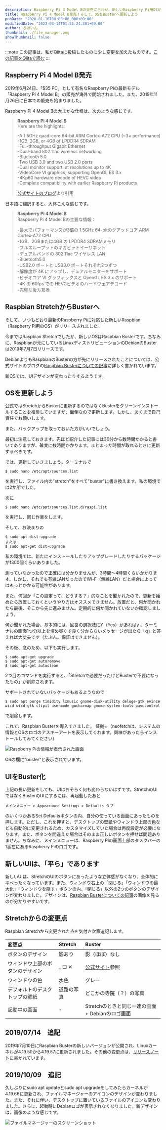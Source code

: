 ```yaml
---
description: Raspberry Pi 4 Model Bの発売に合わせ、新しいRaspberry Pi用OSがリリースされました。最新のOSに更新しましょう。
title: Raspberry Pi 4 Model B発売！そして、OSをBusterへ更新しよう
pubDate: "2020-01-16T00:00:00.000+09:00"
modifiedDate: "2022-03-14T01:53:24.301+09:00"
author: ろぼいん
thumbnail: ./file_manager.png
showThumbnail: false
---
```


:::note
この記事は、私がQiitaに投稿したものに少し変更を加えたものです。[この記事をQiitaで読む](https://qiita.com/Robot-Inventor/items/b565e323b94fc2985ec0)
:::

## Raspberry Pi 4 Model B発売

2019年6月24日、「$35 PC」として有名なRaspberry Piの最新モデル「Raspberry Pi 4 Model B」の販売が海外で開始されました。また、2019年11月26日に日本での販売も始まりました。

Raspberry Pi 4 Model Bの大まかな仕様は、次のような感じです。

<!-- 引用ブロックはMarkdownに変換したときに改行が入らなかったためHTMLを使用 -->

<blockquote>
    <p>
        <b>Raspberry Pi 4 Model B</b><br>
        Here are the highlights:
    </p>
    <p>
        -A 1.5GHz quad-core 64-bit ARM Cortex-A72 CPU (~3× performance)<br>
        -1GB, 2GB, or 4GB of LPDDR4 SDRAM<br>
        -Full-throughput Gigabit Ethernet<br>
        -Dual-band 802.11ac wireless networking<br>
        -Bluetooth 5.0<br>
        -Two USB 3.0 and two USB 2.0 ports<br>
        -Dual monitor support, at resolutions up to 4K<br>
        -VideoCore VI graphics, supporting OpenGL ES 3.x<br>
        -4Kp60 hardware decode of HEVC video<br>
        -Complete compatibility with earlier Raspberry Pi products
    </p>
    <p>
        <a href="https://www.raspberrypi.org/blog/raspberry-pi-4-on-sale-now-from-35/">公式サイトのブログ</a>より引用
    </p>
</blockquote>

日本語に翻訳すると、大体こんな感じです。

<blockquote>
    <p>
        <b>Raspberry Pi 4 Model B</b><br>
        Raspberry Pi 4 Model Bの主要な情報：
    </p>
    <p>
        -最大でパフォーマンスが3倍の 1.5GHz 64-bitのクアッドコア ARM Cortex-A72 CPU<br>
        -1GB、2GBまたは4GB の LPDDR4 SDRAMメモリ<br>
        -フルスループットのギガビットイーサネット<br>
        -デュアルバンドの 802.11ac ワイヤレス LAN<br>
        -Bluetooth5.0<br>
        -USB2.0 ポートと USB3.0 ポートそれぞれ2つずつ<br>
        -解像度が 4K にアップし、デュアルモニターをサポート<br>
        -ビデオコア VI グラフィックスと OpenGL ES 3.x のサポート<br>
        -4K の 60fps での HEVCビデオのハードウェアデコード<br>
        -完璧な後方互換
    </p>
</blockquote>

## Raspbian StretchからBusterへ

そして、いつもどおり最新のRaspberry Piに対応した新しいRaspbian（Raspberry Pi用のOS）がリリースされました。

今まではRaspbian Stretchでしたが、新しいOSはRaspbian Busterです。ちなみに、Raspbianが元にしているLinuxディストリビューションのDebianのBusterは2019年7月7日リリースです。

DebianよりもRaspbianのBusterの方が先にリリースされたことについては、公式サイトのブログの[Raspbian Busterについての記事](https://www.raspberrypi.org/blog/buster-the-new-version-of-raspbian/)に詳しく書かれています。

新OSでは、UIデザインが変わったりするようです。

## OSを更新しよう

公式ではStretchからBusterに更新するのではなくBusterをクリーンインストールすることを推奨していますが、面倒なので更新します。しかし、あくまで自己責任でお願いします。

また、バックアップを取っておいた方がいいでしょう。

最初に注意しておきます。先ほど紹介した記事には30分から数時間かかると書いてありますが、確実に数時間かかります。まとまった時間が取れるときに更新するべきです。

では、更新していきましょう。ターミナルで

```
$ sudo nano /etc/apt/sources.list
```

を実行し、ファイル内の"stretch"をすべて"buster"に書き換えます。私の環境では2か所でした。

次に

```
$ sudo nano /etc/apt/sources.list.d/raspi.list
```

を実行し、同じ作業をします。

そして、お決まりの

```
$ sudo apt dist-upgrade
または
$ sudo apt-get dist-upgrade
```

私の環境では、新たにインストールしたりアップグレードしたりするパッケージが1300個くらいありました。

測っていなかったので正確には分かりませんが、3時間〜4時間くらいかかります。しかし、それでも有線LANだったのでWi-F（無線LAN）だと場合によってはもっとかかる可能性があります。

また、何回か「この設定って、どうする？」的なことを聞かれたので、更新を始めたら放置しておくというやり方はオススメできません。放置だと、何か聞かれたら最後、そこから先に進みません。定期的に何か聞かれていないか確認しましょう。

何か聞かれた場合、基本的には、回答の選択肢にY（Yes）があればy 、ターミナルの画面1つ分以上を埋め尽くす良く分からないメッセージが出たら「q」と答えれば大丈夫です（たぶん。保証はできません）。

その後、念のため、以下も実行します。

```
$ sudo apt-get upgrade
$ sudo apt-get autoremove
$ sudo apt-get autoclean
```

2つ目のコマンドを実行すると、「Stretchで必要だったけどBusterで不要になったもの」が削除されます。

サポートされていないパッケージもあるようなので

```
$ sudo apt purge timidity lxmusic gnome-disk-utility deluge-gtk evince wicd wicd-gtk clipit usermode gucharmap gnome-system-tools pavucontrol
```

で削除します。

これで、Raspbian Busterを導入できました。
証拠↓（neofetchは、システムの情報とOSのロゴのアスキーアートを表示してくれます。興味があったらインストールしてみてください）

![Raspberry Piの情報が表示された画面](./terminal.png)

OSの欄に"buster"と表示されています。

## UIをBuster化

上記の長い更新をしても、UIはおそらく何も変わらないはずです。StretchのUIではなくBusterのUIにするには、再起動したあと

```
メインメニュー > Appearance Settings > Defaults タブ
```

のいくつかあるSet Defaultsボタンの内、自分の使っている画面にあったものを押します。ただし、これを押すと、デスクトップの壁紙やウィンドウ上部の色なども自動的に変更されるため、カスタマイズしていた場合は再度設定が必要になります。また、ボタンを間違えた場合はそのまま正しいボタンを押せば問題ありません。ちなみに、メインメニューは、Raspberry Piの画面上部のタスクバーの1番左にあるRaspberry Piのロゴです。

## 新しいUIは、「平ら」であります

新しいUIは、StretchのUIのボタンにあったような立体感がなくなり、全体的に平べったくなっています。また、ウィンドウ右上の「閉じる」「ウィンドウの最大化」「ウィンドウを隠す」ボタンの内、「閉じる」以外の2つのボタンのデザインが変わりました。デザインは、[Raspbian Busterについての記事](https://www.raspberrypi.org/blog/buster-the-new-version-of-raspbian/)の画像を見るのが分かりやすいです。

## Stretchからの変更点

Raspbian Stretchから変更された点を気付き次第追記します。

| 変更点                           | Stretch    | Buster                                                                                 |
| :------------------------------- | :--------- | :------------------------------------------------------------------------------------- |
| ボタンのデザイン                 | 影あり     | 影（ほぼ）なし                                                                         |
| ウィンドウ上部のボタンのデザイン | _ □ ✕      | [公式サイト](https://www.raspberrypi.org/blog/buster-the-new-version-of-raspbian/)参照 |
| ウィンドウの色                   | 水色       | グレー                                                                                 |
| デフォルトのデスクトップの壁紙   | 道路の写真 | どこかの寺院（？）の写真                                                               |
| 起動中の画面                     | -          | Stretchのときと同じ一連の画面 + Debianのロゴ画面                                       |

## 2019/07/14　追記

2019年7月10日にRaspbian Busterの新しいバージョンが公開され、Linuxカーネルが4.19.50から4.19.57に更新されました。その他の変更点は、[リリースノート](http://downloads.raspberrypi.org/raspbian/release_notes.txt)に書かれています。

## 2019/10/09　追記

久しぶりにsudo apt updateとsudo apt upgradeをしてみたらカーネルが4.19.66に更新され、ファイルマネージャーのアイコンのデザインが変わりました。また、それに伴い、デスクトップに置いているファイルのアイコンも変わりました。さらに、起動時にDebianロゴが表示されなくなりました。新デザインは、画像のような感じです。

![ファイルマネージャーのスクリーンショット](./file_manager.png)
